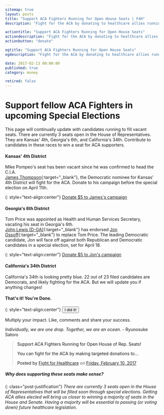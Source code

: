 ```yaml
---
sitemap: true
layout: posts
title: "Support ACA Fighters Running for Open House Seats | F4H"
description: "Fight for the ACA by donating to healthcare allies running for vacant seats opening up in the U.S. House and Senate."

actiontitle: "Support ACA Fighters Running for Open House Seats"
actiondescription: "Fight for the ACA by donating to healthcare allies running for vacant seats opening up in the U.S. House and Senate."
actionbutton: "donate"

ogtitle: "Support ACA Fighters Running for Open House Seats"
ogdescription: "Fight for the ACA by donating to healthcare allies running for vacant seats opening up in the U.S. House and Senate."

date: 2017-02-13 00:00:00
published: true
category: money

retired: false
---
```


<!-- TITLE -->
# Support fellow ACA Fighters in upcoming Special Elections

<!-- Instructions -->
This page will continually update with candidates running to fill vacant seats. There are currently 3 seats open in the House of Representatives. They are Kansas' 4th, Georgia's 6th, and California's 34th. Contribute to candidates in these races to win a seat for ACA supporters. 

#### Kansas' 4th District
Mike Pompeo's seat has been vacant since he was confirmed to head the C.I.A.  
[James Thompson](http://www.votejamesthompson.com/){:target="_blank"}, the Democratic nominee for Kansas' 4th District will fight for the ACA. Donate to his campaign before the special election on April 11th.

<!-- Action Button -->

{: style="text-align:center"}
<a class="btn red" href="https://secure.actblue.com/contribute/page/james-thompson-for-congress" target="_blank">
  Donate $5 to James's campaign
  <a>

#### Georgia's 6th District
Tom Price was appointed as Health and Human Services Secretary, vacating his seat in Georgia's 6th.  
[John Lewis (D-GA)](https://twitter.com/repjohnlewis?lang=en){:target="_blank"} has endorsed [Jon Ossoff](https://electjon.com){:target="_blank"} to replace Tom Price. The leading Democratic candidate, Jon will face off against both Republican and Democratic candidates in a special election, set for April 18.

<!-- Action Button -->

{: style="text-align:center"}
<a class="post-link-btn btn red" href="https://secure.actblue.com/contribute/page/ossoff-homepage" target="_blank">
  Donate $5 to Jon's campaign
  <a>
#### California's 34th District
California's 34th is looking pretty blue. 22 out of 23 filed candidates are Democrats, and likely fighting for the ACA. But we will update you if anything changes!

#### That's it! You're Done.

<!-- Complete button -->

{: style="text-align:center"}
<button class="post-complete-btn post-link-btn  btn darkblue">
  I did it!
</button>

<!-- Share Section -->
<div id="share">
    <p class="share-title">Multiply your impact. Like, comments and share your success.</p>
    <p class="share-quote"><em>Individually, we are one drop. Together, we are an ocean.</em> - Ryunosuke Satoro</p>
    <div class="fb-post" data-href="https://www.facebook.com/fightforhealthcare/posts/162962184204594" data-width="500" data-show-text="true"><blockquote cite="https://www.facebook.com/fightforhealthcare/posts/162962184204594" class="fb-xfbml-parse-ignore"><p>Support ACA Fighters Running for Open House of Rep. Seats!
    
You can fight for the ACA by making targeted donations to...</p>Posted by <a href="https://www.facebook.com/fightforhealthcare/">Fight for Healthcare</a> on&nbsp;<a href="https://www.facebook.com/fightforhealthcare/posts/162962184204594">Friday, February 10, 2017</a></blockquote></div>
    
</div>


<!-- Justification -->
##### Why does supporting these seats make sense?

{: class="post-justification"}
*There are currently 3 seats open in the House of Representatives that will be filled soon through special elections. Getting ACA allies elected will bring us closer to winning a majority of seats in the House and Senate. Having a majority will be essential to passing (or voting down) future healthcare legislation.*
